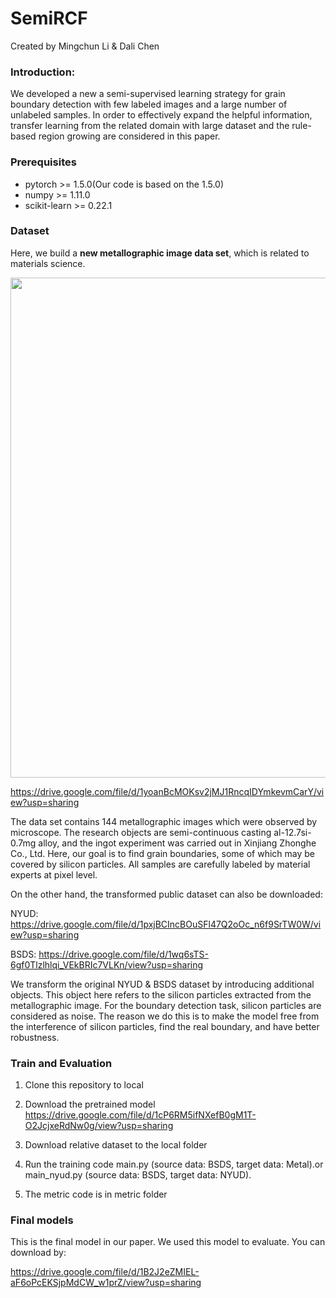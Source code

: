 # SemiRCF
Created by Mingchun Li & Dali Chen

### Introduction:

We developed a new a semi-supervised learning strategy for grain boundary detection with few labeled images and a large number of unlabeled samples. 
In order to effectively expand the helpful information, transfer learning from the related domain with large dataset and the rule-based region growing are considered in this paper.

### Prerequisites

- pytorch >= 1.5.0(Our code is based on the 1.5.0)
- numpy >= 1.11.0
- scikit-learn >= 0.22.1

### Dataset
Here, we build a **new metallographic image data set**, which is related to materials science.

<img src="https://s3.ax1x.com/2021/03/07/6uxW6K.png" width="800">

https://drive.google.com/file/d/1yoanBcMOKsv2jMJ1RncqIDYmkevmCarY/view?usp=sharing

The data set contains 144 metallographic images which were observed by microscope. 
The research objects are semi-continuous casting al-12.7si-0.7mg alloy, 
and the ingot experiment was carried out in Xinjiang Zhonghe Co., Ltd. 
Here, our goal is to find grain boundaries, some of which may be covered by silicon particles.
All samples are carefully labeled by material experts at pixel level. 


On the other hand, the transformed public dataset can also be downloaded:

NYUD: https://drive.google.com/file/d/1pxjBCIncBOuSFl47Q2oOc_n6f9SrTW0W/view?usp=sharing

BSDS: https://drive.google.com/file/d/1wq6sTS-6gf0Tlzlhlqi_VEkBRIc7VLKn/view?usp=sharing

We transform the original NYUD & BSDS dataset by introducing additional objects. 
This object here refers to the silicon particles extracted from the metallographic image. 
For the boundary detection task, silicon particles are considered as noise. 
The reason we do this is to make the model free from the interference of silicon particles, find the real boundary, and have better robustness.

### Train and Evaluation
1. Clone this repository to local

2. Download the pretrained model https://drive.google.com/file/d/1cP6RM5ifNXefB0gM1T-O2JcjxeRdNw0g/view?usp=sharing

3. Download relative dataset to the local folder

4. Run the training code main.py (source data: BSDS, target data: Metal).or main_nyud.py (source data: BSDS, target data: NYUD).

5. The metric code is in metric folder  

### Final models
This is the final model in our paper. We used this model to evaluate. You can download by: 

https://drive.google.com/file/d/1B2J2eZMIEL-aF6oPcEKSjpMdCW_w1prZ/view?usp=sharing
